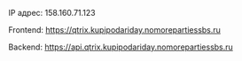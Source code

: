 IP адрес: 158.160.71.123

Frontend: https://qtrix.kupipodariday.nomorepartiessbs.ru

Backend: https://api.qtrix.kupipodariday.nomorepartiessbs.ru